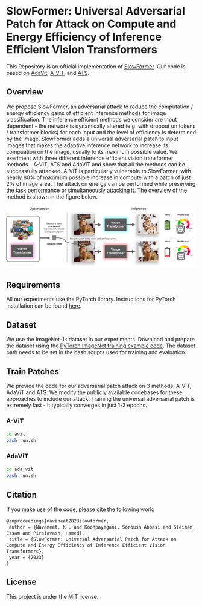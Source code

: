 # SlowFormer: Universal Adversarial Patch for Attack on Compute and Energy Efficiency of Inference Efficient Vision Transformers

This Repository is an official implementation of [SlowFormer](https://arxiv.org/abs/2310.02544).
Our code is based on [AdaVit](https://github.com/MengLcool/AdaViT), [A-ViT](https://github.com/NVlabs/A-ViT), and [ATS](https://adaptivetokensampling.github.io/). 

## Overview
We propose SlowFormer, an adversarial attack to reduce the computation / energy efficiency gains of efficient inference methods for image classification. The inference efficient methods we consider are input dependent - the network is dynamically altered (e.g. with dropout on tokens / transformer blocks) for each input and the level of efficiency is determined by the image. SlowFormer adds a universal adversarial patch to input images that makes the adaptive inference network to increase its compuation on the image, usually to its maximum possible value. We exeriment with three different inference efficient vision transformer methods - A-ViT, ATS and AdaViT and show that all the methods can be successfully attacked. A-ViT is particularly vulnerable to SlowFormer, with nearly 80% of maximum possible increase in compute with a patch of just 2% of image area. The attack on energy can be performed while preserving the task performance or simultaneously attacking it. The overview of the method is shown in the figure below.

![](teaser_SlowFormer3.jpg)

## Requirements

All our experiments use the PyTorch library. Instructions for PyTorch installation can be found [here](https://pytorch.org/). 

## Dataset

We use the ImageNet-1k dataset in our experiments. Download and prepare the dataset using the [PyTorch ImageNet training example code](https://github.com/pytorch/examples/tree/master/imagenet). The dataset path needs to be set in the bash scripts used for training and evaluation.

## Train Patches

We provide the code for our adversarial patch attack on 3 methods: A-ViT,
AdaViT and ATS. We modify the publicly available codebases for these approaches
to include our attack. Training the universal adversarial patch is extremely fast - it typically converges in just 1-2 epochs.  

### A-ViT

```sh
cd avit
bash run.sh
```

### AdaViT

```sh
cd ada_vit
bash run.sh
```

## Citation

If you make use of the code, please cite the following work:
```
@inproceedings{navaneet2023slowformer,
 author = {Navaneet, K L and Koohpayegani, Soroush Abbasi and Sleiman, Essam and Pirsiavash, Hamed},
 title = {SlowFormer: Universal Adversarial Patch for Attack on Compute and Energy Efficiency of Inference Efficient Vision Transformers},
 year = {2023}
}
```

## License

This project is under the MIT license.
